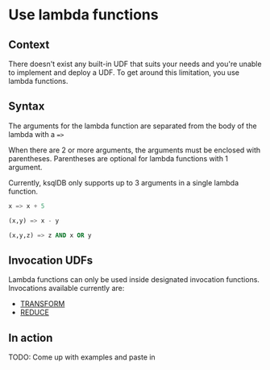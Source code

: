 # Use lambda functions

## Context

There doesn't exist any built-in UDF that suits your needs and you're unable to implement and deploy a UDF.
To get around this limitation, you use lambda functions.

## Syntax

The arguments for the lambda function are separated from the body of the lambda with a `=>`

When there are 2 or more arguments, the arguments must be enclosed with parentheses. Parentheses are optional for lambda functions with 1 argument.

Currently, ksqlDB only supports up to 3 arguments in a single lambda function.

```sql
x => x + 5

(x,y) => x - y

(x,y,z) => z AND x OR y
```

## Invocation UDFs

Lambda functions can only be used inside designated invocation functions. Invocations available currently are:

- [TRANSFORM](/developer-guide/ksqldb-reference/scalar-functions#TRANSFORM)
- [REDUCE](/developer-guide/ksqldb-reference/scalar-functions#REDUCE)


## In action

TODO: Come up with examples and paste in




